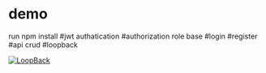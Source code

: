 # demo
run npm install
#jwt authatication
#authorization role base
#login
#register
#api crud
#loopback

[![LoopBack](https://github.com/strongloop/loopback-next/raw/master/docs/site/imgs/branding/Powered-by-LoopBack-Badge-(blue)-@2x.png)](http://loopback.io/)
